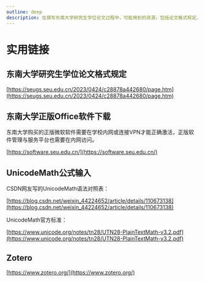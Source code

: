 ```yaml
---
outline: deep
description: 在撰写东南大学研究生学位论文过程中，可能用到的资源，包括论文格式规定、如何安装东大正版Office、UnicodeMath公式输入、Zotero下载链接。
---
```


# 实用链接


## 东南大学研究生学位论文格式规定

[https://seugs.seu.edu.cn/2023/0424/c28878a442680/page.htm](https://seugs.seu.edu.cn/2023/0424/c28878a442680/page.htm)

## 东南大学正版Office软件下载

东南大学购买的正版微软软件需要在学校内网或连接VPN才能正确激活，正版软件管理与服务平台也需要在内网访问。

[https://software.seu.edu.cn/](https://software.seu.edu.cn/)

## UnicodeMath公式输入

CSDN网友写的UnicodeMath语法对照表：

[https://blog.csdn.net/weixin_44224652/article/details/110673138](https://blog.csdn.net/weixin_44224652/article/details/110673138)

UnicodeMath官方标准：

[https://www.unicode.org/notes/tn28/UTN28-PlainTextMath-v3.2.pdf](https://www.unicode.org/notes/tn28/UTN28-PlainTextMath-v3.2.pdf)

## Zotero

[https://www.zotero.org/](https://www.zotero.org/)
